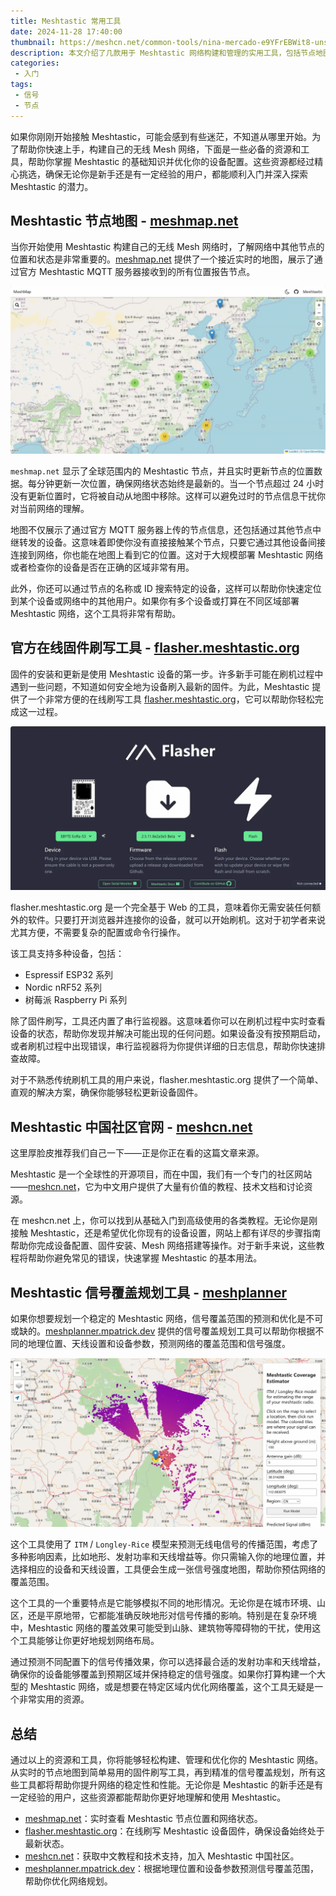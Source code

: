 ```yaml
---
title: Meshtastic 常用工具
date: 2024-11-28 17:40:00
thumbnail: https://meshcn.net/common-tools/nina-mercado-e9YFrEBWit8-unsplash.webp
description: 本文介绍了几款用于 Meshtastic 网络构建和管理的实用工具，包括节点地图、固件刷写工具、信号覆盖规划工具等，帮助新手快速上手并优化无线 Mesh 网络的搭建与维护。
categories:
 - 入门
tags:
 - 信号
 - 节点
---
```


如果你刚刚开始接触 Meshtastic，可能会感到有些迷茫，不知道从哪里开始。为了帮助你快速上手，构建自己的无线 Mesh 网络，下面是一些必备的资源和工具，帮助你掌握 Meshtastic 的基础知识并优化你的设备配置。这些资源都经过精心挑选，确保无论你是新手还是有一定经验的用户，都能顺利入门并深入探索 Meshtastic 的潜力。

## Meshtastic 节点地图 - [meshmap.net](https://meshmap.net/)

当你开始使用 Meshtastic 构建自己的无线 Mesh 网络时，了解网络中其他节点的位置和状态是非常重要的。[meshmap.net](https://meshmap.net/) 提供了一个接近实时的地图，展示了通过官方 Meshtastic MQTT 服务器接收到的所有位置报告节点。

![Meshmap.net screenshot in China for Meshtastic nodes](./common-tools/meshmap-net-screenshot-china.webp)

`meshmap.net` 显示了全球范围内的 Meshtastic 节点，并且实时更新节点的位置数据。每分钟更新一次位置，确保网络状态始终是最新的。当一个节点超过 24 小时没有更新位置时，它将被自动从地图中移除。这样可以避免过时的节点信息干扰你对当前网络的理解。

地图不仅展示了通过官方 MQTT 服务器上传的节点信息，还包括通过其他节点中继转发的设备。这意味着即使你没有直接接触某个节点，只要它通过其他设备间接连接到网络，你也能在地图上看到它的位置。这对于大规模部署 Meshtastic 网络或者检查你的设备是否在正确的区域非常有用。

此外，你还可以通过节点的名称或 ID 搜索特定的设备，这样可以帮助你快速定位到某个设备或网络中的其他用户。如果你有多个设备或打算在不同区域部署 Meshtastic 网络，这个工具将非常有帮助。

## 官方在线固件刷写工具 - [flasher.meshtastic.org](https://flasher.meshtastic.org/)

固件的安装和更新是使用 Meshtastic 设备的第一步。许多新手可能在刷机过程中遇到一些问题，不知道如何安全地为设备刷入最新的固件。为此，Meshtastic 提供了一个非常方便的在线刷写工具 [flasher.meshtastic.org](https://flasher.meshtastic.org/)，它可以帮助你轻松完成这一过程。

![Meshtastic official device software flasher](./common-tools/Meshtastic-official-flasher.webp)

flasher.meshtastic.org 是一个完全基于 Web 的工具，意味着你无需安装任何额外的软件。只要打开浏览器并连接你的设备，就可以开始刷机。这对于初学者来说尤其方便，不需要复杂的配置或命令行操作。

该工具支持多种设备，包括：
- Espressif ESP32 系列
- Nordic nRF52 系列
- 树莓派 Raspberry Pi 系列

除了固件刷写，工具还内置了串行监视器。这意味着你可以在刷机过程中实时查看设备的状态，帮助你发现并解决可能出现的任何问题。如果设备没有按预期启动，或者刷机过程中出现错误，串行监视器将为你提供详细的日志信息，帮助你快速排查故障。

对于不熟悉传统刷机工具的用户来说，flasher.meshtastic.org 提供了一个简单、直观的解决方案，确保你能够轻松更新设备固件。

## Meshtastic 中国社区官网 - [meshcn.net](https://meshcn.net/)

这里厚脸皮推荐我们自己一下——正是你正在看的这篇文章来源。

Meshtastic 是一个全球性的开源项目，而在中国，我们有一个专门的社区网站——[meshcn.net](https://meshcn.net/)，它为中文用户提供了大量有价值的教程、技术文档和讨论资源。

在 meshcn.net 上，你可以找到从基础入门到高级使用的各类教程。无论你是刚接触 Meshtastic，还是希望优化你现有的设备设置，网站上都有详尽的步骤指南帮助你完成设备配置、固件安装、Mesh 网络搭建等操作。对于新手来说，这些教程将帮助你避免常见的错误，快速掌握 Meshtastic 的基本用法。

## Meshtastic 信号覆盖规划工具 - [meshplanner](https://meshplanner.mpatrick.dev/)

如果你想要规划一个稳定的 Meshtastic 网络，信号覆盖范围的预测和优化是不可或缺的。[meshplanner.mpatrick.dev](https://meshplanner.mpatrick.dev/) 提供的信号覆盖规划工具可以帮助你根据不同的地理位置、天线设置和设备参数，预测网络的覆盖范围和信号强度。

![Meshplanner screenshot of signal analysis prediction in China](./common-tools/meshplanner-meshtastic-signal-coverage-planner-screenshot-china.webp)

这个工具使用了 `ITM` / `Longley-Rice` 模型来预测无线电信号的传播范围，考虑了多种影响因素，比如地形、发射功率和天线增益等。你只需输入你的地理位置，并选择相应的设备和天线设置，工具便会生成一张信号强度地图，帮助你预估网络的覆盖范围。

这个工具的一个重要特点是它能够模拟不同的地形情况。无论你是在城市环境、山区，还是平原地带，它都能准确反映地形对信号传播的影响。特别是在复杂环境中，Meshtastic 网络的覆盖效果可能受到山脉、建筑物等障碍物的干扰，使用这个工具能够让你更好地规划网络布局。

通过预测不同配置下的信号传播效果，你可以选择最合适的发射功率和天线增益，确保你的设备能够覆盖到预期区域并保持稳定的信号强度。如果你打算构建一个大型的 Meshtastic 网络，或是想要在特定区域内优化网络覆盖，这个工具无疑是一个非常实用的资源。

## 总结

通过以上的资源和工具，你将能够轻松构建、管理和优化你的 Meshtastic 网络。从实时的节点地图到简单易用的固件刷写工具，再到精准的信号覆盖规划，所有这些工具都将帮助你提升网络的稳定性和性能。无论你是 Meshtastic 的新手还是有一定经验的用户，这些资源都能帮助你更好地理解和使用 Meshtastic。

- [meshmap.net](https://meshmap.net)：实时查看 Meshtastic 节点位置和网络状态。
- [flasher.meshtastic.org](https://flasher.meshtastic.org)：在线刷写 Meshtastic 设备固件，确保设备始终处于最新状态。
- [meshcn.net](https://meshcn.net)：获取中文教程和技术支持，加入 Meshtastic 中国社区。
- [meshplanner.mpatrick.dev](https://meshplanner.mpatrick.dev)：根据地理位置和设备参数预测信号覆盖范围，帮助你优化网络规划。